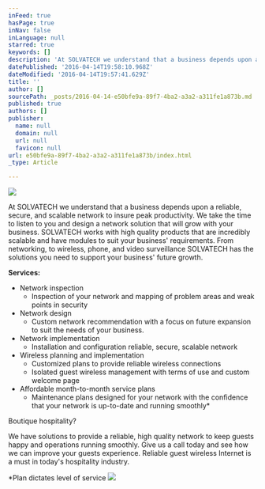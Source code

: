 ```yaml
---
inFeed: true
hasPage: true
inNav: false
inLanguage: null
starred: true
keywords: []
description: 'At SOLVATECH we understand that a business depends upon a reliable, secure, and scalable network to insure peak productivity. We take the time to listen to you and design a network solution that will grow with your business. SOLVATECH works with high quality products that are incredibly scalable and have modules to suit your business’ requirements. From networking, to wireless, phone, and video surveillance SOLVATECH has the solutions you need to support your business’ future growth.'
datePublished: '2016-04-14T19:58:10.968Z'
dateModified: '2016-04-14T19:57:41.629Z'
title: ''
author: []
sourcePath: _posts/2016-04-14-e50bfe9a-89f7-4ba2-a3a2-a311fe1a873b.md
published: true
authors: []
publisher:
  name: null
  domain: null
  url: null
  favicon: null
url: e50bfe9a-89f7-4ba2-a3a2-a311fe1a873b/index.html
_type: Article

---
```

![](https://the-grid-user-content.s3-us-west-2.amazonaws.com/94c78b94-3175-4a81-a556-a27811e1081f.jpg)

At SOLVATECH we understand that a business depends upon a reliable, secure, and scalable network to insure peak productivity. We take the time to listen to you and design a network solution that will grow with your business. SOLVATECH works with high quality products that are incredibly scalable and have modules to suit your business' requirements. From networking, to wireless, phone, and video surveillance SOLVATECH has the solutions you need to support your business' future growth.

**Services:**

* Network inspection
  * Inspection of your network and mapping of problem areas and weak points in security
* Network design
  * Custom network recommendation with a focus on future expansion to suit the needs of your business.
* Network implementation
  * Installation and configuration reliable, secure, scalable network
* Wireless planning and implementation
  * Customized plans to provide reliable wireless connections
  * Isolated guest wireless management with terms of use and custom welcome page
* Affordable month-to-month service plans
  * Maintenance plans designed for your network with the confidence that your network is up-to-date and running smoothly\*

Boutique hospitality?

We have solutions to provide a reliable, high quality network to keep guests happy and operations running smoothly. Give us a call today and see how we can improve your guests experience. Reliable guest wireless Internet is a must in today's hospitality industry.

\*Plan dictates level of service
![](https://the-grid-user-content.s3-us-west-2.amazonaws.com/65d1af4c-e513-41a1-8f33-6c79b1000a5d.jpg)